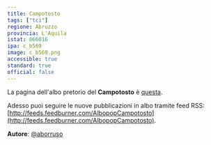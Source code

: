 ```yaml
---
title: Campotosto
tags: ["tci"]
regione: Abruzzo
provincia: L'Aquila
istat: 066016
ipa: c_b569
image: c_b569.png
accessible: true
standard: true
official: false
---
```


La pagina dell'albo pretorio del **Campotosto** è [questa](http://www.comune.campotosto.aq.it/albopretorio/index.php?option=com_chronoconnectivity2&connectionname=albo_pretorio).

Adesso puoi seguire le nuove pubblicazioni in albo tramite feed RSS: [http://feeds.feedburner.com/AlbopopCampotosto](http://feeds.feedburner.com/AlbopopCampotosto).

**Autore**: [@aborruso](https://twitter.com/aborruso)
